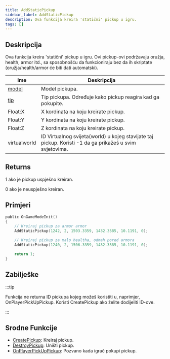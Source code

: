 ```yaml
---
title: AddStaticPickup
sidebar_label: AddStaticPickup
description: Ova funkcija kreira 'statični' pickup u igru.
tags: []
---
```


## Deskripcija

Ova funkcija kreira 'statični' pickup u igru. Ovi pickup-ovi podržavaju oružja, health, armor itd., sa sposobnošću da funkcioniraju bez da ih skriptate (oružja/health/armor će biti dati automatski).

| Ime                             | Deskripcija                                                                                             |
| ------------------------------- | ------------------------------------------------------------------------------------------------------- |
| [model](../resources/pickupids) | Model pickupa.                                                                                          |
| [tip](../resources/pickuptypes) | Tip pickupa. Određuje kako pickup reagira kad ga pokupite.                                              |
| Float:X                         | X kordinata na koju kreirate pickup.                                                                    |
| Float:Y                         | Y kordinata na koju kreirate pickup.                                                                    |
| Float:Z                         | Z kordinata na koju kreirate pickup.                                                                    |
| virtualworld                    | ID Virtualnog svijeta(world) u kojeg stavljate taj pickup. Koristi -1 da ga prikažeš u svim svjetovima. |

## Returns

1 ako je pickup uspješno kreiran.

0 ako je neuspješno kreiran.

## Primjeri

```c
public OnGameModeInit()
{
    // Kreiraj pickup za armor armor
    AddStaticPickup(1242, 2, 1503.3359, 1432.3585, 10.1191, 0);

    // Kreiraj pickup za malo healtha, odmah pored armora
    AddStaticPickup(1240, 2, 1506.3359, 1432.3585, 10.1191, 0);

    return 1;
}
```

## Zabilješke

:::tip

Funkcija ne returna ID pickupa kojeg možeš koristiti u, naprimjer, OnPlayerPickUpPickup. Koristi CreatePickup ako želite dodijeliti ID-ove.

:::

## Srodne Funkcije

- [CreatePickup](CreatePickup): Kreiraj pickup.
- [DestroyPickup](DestroyPickup): Uništi pickup.
- [OnPlayerPickUpPickup](../callbacks/OnPlayerPickUpPickup): Pozvano kada igrač pokupi pickup.
